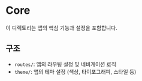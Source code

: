# Core

이 디렉토리는 앱의 핵심 기능과 설정을 포함합니다.

## 구조

- `routes/`: 앱의 라우팅 설정 및 네비게이션 로직
- `theme/`: 앱의 테마 설정 (색상, 타이포그래피, 스타일 등) 